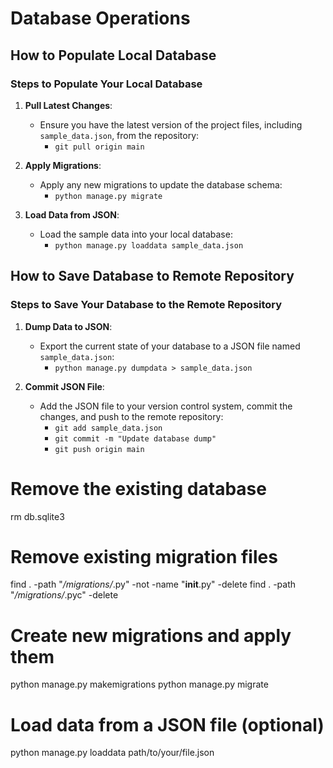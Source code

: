 # Database Operations

## How to Populate Local Database

### Steps to Populate Your Local Database

1. **Pull Latest Changes**:
   - Ensure you have the latest version of the project files, including `sample_data.json`, from the repository:
     - `git pull origin main`

2. **Apply Migrations**:
   - Apply any new migrations to update the database schema:
     - `python manage.py migrate`

3. **Load Data from JSON**:
   - Load the sample data into your local database:
     - `python manage.py loaddata sample_data.json`

## How to Save Database to Remote Repository

### Steps to Save Your Database to the Remote Repository

1. **Dump Data to JSON**:
   - Export the current state of your database to a JSON file named `sample_data.json`:
     - `python manage.py dumpdata > sample_data.json`

2. **Commit JSON File**:
   - Add the JSON file to your version control system, commit the changes, and push to the remote repository:
     - `git add sample_data.json`
     - `git commit -m "Update database dump"`
     - `git push origin main`

# Remove the existing database
rm db.sqlite3

# Remove existing migration files
find . -path "*/migrations/*.py" -not -name "__init__.py" -delete
find . -path "*/migrations/*.pyc" -delete

# Create new migrations and apply them
python manage.py makemigrations
python manage.py migrate

# Load data from a JSON file (optional)
python manage.py loaddata path/to/your/file.json
